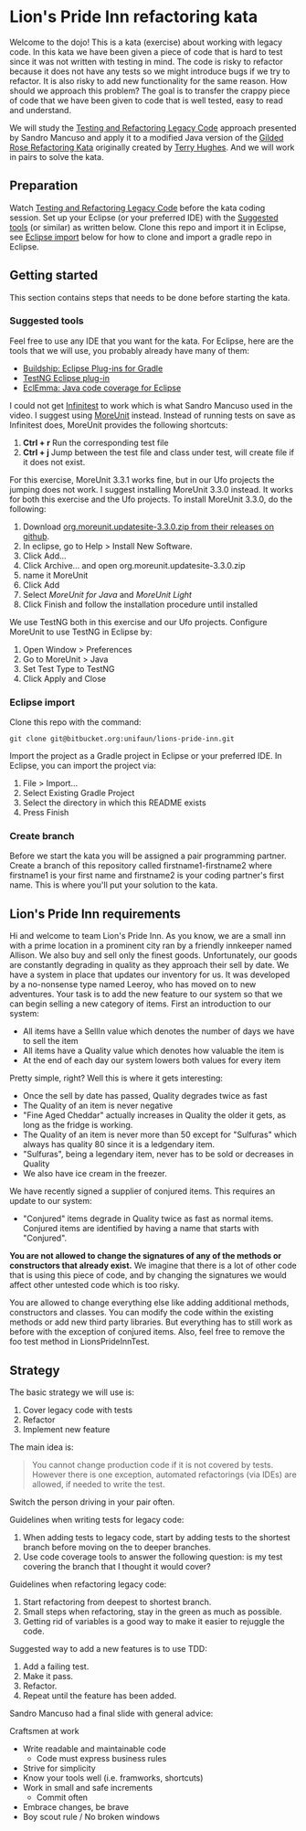 # Lion's Pride Inn refactoring kata
Welcome to the dojo! This is a kata (exercise) about working with legacy code.
In this kata we have been given a piece of code that is hard to test since it
was not written with testing in mind. The code is risky to refactor because it
does not have any tests so we might introduce bugs if we try to refactor. It is
also risky to add new functionality for the same reason. How should we approach
this problem? The goal is to transfer the crappy piece of code that we have been
given to code that is well tested, easy to read and understand.

We will study the [Testing and Refactoring Legacy
Code](https://www.youtube.com/watch?v=_NnElPO5BU0) approach presented by Sandro
Mancuso and apply it to a modified Java version of the [Gilded Rose Refactoring
Kata](https://github.com/emilybache/GildedRose-Refactoring-Kata) originally
created by [Terry Hughes](https://twitter.com/TerryHughes). And we will work in
pairs to solve the kata.

## Preparation
Watch [Testing and Refactoring Legacy
Code](https://www.youtube.com/watch?v=_NnElPO5BU0) before the kata coding
session. Set up your Eclipse (or your preferred IDE) with the [Suggested
tools](#Suggested-tools) (or similar) as written below. Clone this repo and
import it in Eclipse, see [Eclipse import](#Eclipse-import) below for how to
clone and import a gradle repo in Eclipse.

## Getting started
This section contains steps that needs to be done before starting the kata.

### Suggested tools
Feel free to use any IDE that you want for the kata. For Eclipse, here are the
tools that we will use, you probably already have many of them:

* [Buildship: Eclipse Plug-ins for Gradle](https://github.com/eclipse/buildship/blob/master/docs/user/Installation.md)
* [TestNG Eclipse plug-in](https://testng.org/doc/download.html)
* [EclEmma: Java code coverage for Eclipse](https://www.eclemma.org/)

I could not get
[Infinitest](https://infinitest.github.io/doc/eclipse#get-started) to work which
is what Sandro Mancuso used in the video. I suggest using
[MoreUnit](https://moreunit.github.io/MoreUnit-Eclipse/) instead. Instead of
running tests on save as Infinitest does, MoreUnit provides the following shortcuts:

1. **Ctrl + r** Run the corresponding test file
2. **Ctrl + j** Jump between the test file and class under test, will create
   file if it does not exist.

For this exercise, MoreUnit 3.3.1 works fine, but in our Ufo projects the
jumping does not work. I suggest installing MoreUnit 3.3.0 instead. It works for
both this exercise and the Ufo projects. To install MoreUnit 3.3.0, do the
following:

1. Download [org.moreunit.updatesite-3.3.0.zip from their releases on
   github](https://github.com/MoreUnit/MoreUnit-Eclipse/releases/download/v3.3.0/org.moreunit.updatesite-3.3.0.zip).
2. In eclipse, go to Help > Install New Software.
3. Click Add...
4. Click Archive... and open org.moreunit.updatesite-3.3.0.zip
5. name it MoreUnit
6. Click Add
7. Select *MoreUnit for Java* and *MoreUnit Light*
8. Click Finish and follow the installation procedure until installed

We use TestNG both in this exercise and our Ufo projects. Configure MoreUnit to
use TestNG in Eclipse by:

1. Open Window > Preferences
2. Go to MoreUnit > Java
3. Set Test Type to TestNG
4. Click Apply and Close

### Eclipse import
Clone this repo with the command:
```
git clone git@bitbucket.org:unifaun/lions-pride-inn.git
```
Import the project as a Gradle project in Eclipse or your preferred IDE. In
Eclipse, you can import the project via:

1. File > Import...
2. Select Existing Gradle Project
3. Select the directory in which this README exists
4. Press Finish

### Create branch
Before we start the kata you will be assigned a pair programming partner. Create
a branch of this repository called firstname1-firstname2 where firstname1 is
your first name and firstname2 is your coding partner's first name. This is
where you'll put your solution to the kata.

## Lion's Pride Inn requirements
Hi and welcome to team Lion's Pride Inn. As you know, we are a small inn with a
prime location in a prominent city ran by a friendly innkeeper named Allison. We
also buy and sell only the finest goods. Unfortunately, our goods are constantly
degrading in quality as they approach their sell by date. We have a system in
place that updates our inventory for us. It was developed by a no-nonsense type
named Leeroy, who has moved on to new adventures. Your task is to add the new
feature to our system so that we can begin selling a new category of items.
First an introduction to our system:

* All items have a SellIn value which denotes the number of days we have to sell
  the item
* All items have a Quality value which denotes how valuable the item is
* At the end of each day our system lowers both values for every item

Pretty simple, right? Well this is where it gets interesting:

* Once the sell by date has passed, Quality degrades twice as fast
* The Quality of an item is never negative
* "Fine Aged Cheddar" actually increases in Quality the older it gets, as long
  as the fridge is working.
* The Quality of an item is never more than 50 except for "Sulfuras" which
  always has quality 80 since it is a ledgendary item.
* "Sulfuras", being a legendary item, never has to be sold or decreases in
  Quality
* We also have ice cream in the freezer.

We have recently signed a supplier of conjured items. This requires an update to
our system:

* "Conjured" items degrade in Quality twice as fast as normal items. Conjured
  items are identified by having a name that starts with "Conjured".

**You are not allowed to change the signatures of any of the methods or
constructors that already exist.** We imagine that there is a lot of other code
that is using this piece of code, and by changing the signatures we would affect
other untested code which is too risky.

You are allowed to change everything else like adding additional methods,
constructors and classes. You can modify the code within the existing methods or
add new third party libraries. But everything has to still work as before with
the exception of conjured items. Also, feel free to remove the foo test method
in LionsPrideInnTest.

## Strategy
The basic strategy we will use is:

1. Cover legacy code with tests
2. Refactor
3. Implement new feature

The main idea is:
> You cannot change production code if it is not covered by tests. However there
> is one exception, automated refactorings (via IDEs) are allowed, if needed to
> write the test.

Switch the person driving in your pair often.

Guidelines when writing tests for legacy code:

1. When adding tests to legacy code, start by adding tests to the shortest
   branch before moving on the to deeper branches.
2. Use code coverage tools to answer the following question: is my test covering
   the branch that I thought it would cover?

Guidelines when refactoring legacy code:

1. Start refactoring from deepest to shortest branch.
2. Small steps when refactoring, stay in the green as much as possible.
3. Getting rid of variables is a good way to make it easier to rejuggle the
   code.

Suggested way to add a new features is to use TDD:

1. Add a failing test.
2. Make it pass.
3. Refactor.
4. Repeat until the feature has been added.

Sandro Mancuso had a final slide with general advice:

Craftsmen at work

* Write readable and maintainable code
    * Code must express business rules
* Strive for simplicity
* Know your tools well (i.e. framworks, shortcuts)
* Work in small and safe increments
    * Commit often
* Embrace changes, be brave
* Boy scout rule / No broken windows